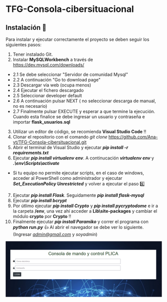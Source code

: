 # TFG-Consola-cibersituacional
## Instalación :wrench:
Para instalar y ejecutar correctamente el proyecto se deben seguir los siguientes pasos:
1. Tener instalado Git.
2. Instalar **MySQLWorkbench** a través de https://dev.mysql.com/downloads/
  - 2.1 Se debe seleccionar "Servidor de comunidad Mysql"
  - 2.2 A continuación "Go to download page"
  - 2.3 Descargar vía web (ocupa menos)
  - 2.4 Ejecutar el fichero descargado
  - 2.5 Seleccionar developer default
  - 2.6 A continuación pulsar NEXT ( no seleccionar descarga de manual, no es necesario)
  - 2.7 Finalmente pulsar EXECUTE y esperar a que termine la ejecución. Cuando esta finalice se debe ingresar un usuario y contraseña e importar **flask_usuarios.sql**
3. Utilizar un editor de código, se recomienda **Visual Studio Code** :bangbang:
4. Clonar el repositorio con el comando *git clone* https://github.com/Ana-vt/TFG-Consola-cibersituacional.git
5. Abrir el terminal de Visual Studio y ejecutar ***pip install -r requirements.txt***
6. Ejecutar ***pip install virtualenv env***. A continucación ***virtualenv env*** y ***.\env\Scripts\activate***
  - Si tu equipo no permite ejecutar scripts, en el caso de windows, acceder al PowerShell como administrador y ejecutar ***Set_ExecutionPolicy Unrestricted*** y volver a ejecutar el paso :six:
7. Ejecutar ***pip install Flask***. Seguidamente ***pip install flask-mysql***
8. Ejecutar ***pip install bcrypt***
9. Por útlimo ejecutar ***pip install Crypto*** y ***pip install pycryptodome*** e ir a la carpeta **/env**, una vez ahí acceder a **Lib\site-packages** y cambiar el módulo **crypto** por **Crypto** :bangbang:
10. Finalmente ejecutar ***pip install Paramiko*** y correr el programa con ***python run.py*** :+1:
Al abrir el navegador se debe ver lo siguiente. (Ingresar *admin@gmail.com* y *soyadmin*)
<img src="/acceso.PNG" alt="Imagen inicio de sesión"/>
